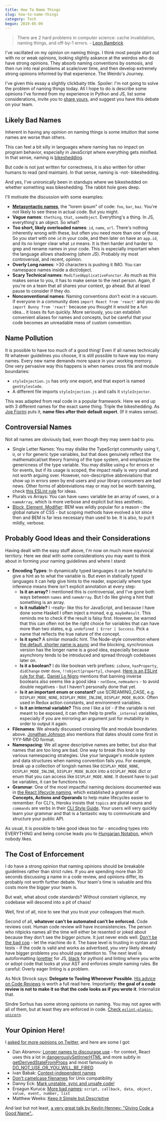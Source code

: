 ```yaml
---
title: How To Name Things
slug: how-to-name-things
category: Tech
begun: 2019-05-09
---
```


> There are 2 hard problems in computer science: cache invalidation, naming things, and off-by-1 errors. - [Leon Bambrick](https://twitter.com/secretgeek/status/7269997868?lang=en)

I've vacillated on my opinion on naming things. I think most people start out with no or weak opinions, looking slightly askance at the weirdos who do have strong opinions. They absorb naming conventions by osmosis, and then run into real problems at scale/over time, and then develop extremely strong opinions informed by that experience. The Weirdo's Journey.

I've given this essay a slightly clickbaity title. Spoiler: I'm not going to solve the problem of naming things today. All I hope to do is describe some opinions I've formed from my experience in Python and JS, list some considerations, invite you to [share yours](https://twitter.com/swyx), and suggest you have this debate on your team.

## Likely Bad Names

Inherent in having any opinion on naming things is some intuition that some names are worse than others.

This can feel a bit silly in languages where naming has no impact on program behavior, especially in JavaScript where everything gets minified. In that sense, naming is [bikeshedding](https://en.wiktionary.org/wiki/bikeshedding).

But code is not just written for correctness, it is also written for other humans to read (and maintain). In that sense, naming is -not- bikeshedding.

And yes, I've unironically been in standups where we bikeshedded on whether something was bikeshedding. The rabbit hole goes deep.

I'll motivate the discussion with some examples:

- [**Metasyntactic names**](https://en.wikipedia.org/wiki/Metasyntactic_variable), the "lorem ipsum" of code: `foo`, `bar`, `baz`. You're not likely to see these in actual code. But you might.
- **Vague names**: `thething`, `that`, `someObject`. Everything's a thing. In JS, everything's an object. So what?
- **Too short, likely overloaded names**: `id`, `name`, `url`. There's nothing inherently wrong with these, but often you need more than one of these. So you start with one `id` in your code, and then later on have an `app.id`, and its no longer clear what `id` means. It is then harder and harder to grep and rename names in your code. This is especially important when the language allows shadowing (_ahem JS_). Probably my most controversial, and recent, opinion.
- **Overly Long names**: >30 characters is pushing it IMO. You can namespace names inside a dict/object.
- **Scary Technical names**: `ModifiedApplicativeFunctor`. As much as this makes sense to you, it has to make sense to the next person. Again, if you're on a team that all shares your context, go ahead. But at least pause to consider if they do.
- **Nonconventional names**: Naming conventions don't exist in a vacuum. If everyone in a community does `import React from 'react'` and you do `import Bunny from 'react'` because you thought it would be a fun idea... it loses its fun quickly. More seriously, you can establish convenient aliases for names and concepts, but be careful that your code becomes an unreadable mess of custom convention.

## Name Pollution

It is possible to have too much of a good thing! Even if all names technically fit whatever guidelines you choose, it is still possible to have way too many names. Every new name demands more space in your working memory. One very pervasive way this happens is when names cross file and module boundaries:

- `styleInjection.js` has only one export, and that export is named `genStylesCode`.
- A different file imports `styleInjection.js` and calls it `styleInjector`.

This was adapted from real code in a popular framework. Here we end up with 3 different names for the exact same thing. Triple the bikeshedding. As [Joe Fiorini](https://twitter.com/joegrammer2/status/1127744685978652679) puts it, **name files after their default export**. (If it makes sense).

## Controversial Names

Not all names are obviously bad, even though they may seem bad to you.

- Single Letter Names: You may dislike the TypeScript community using `T`, `U`, or `V` for generic type variables, but that does genuinely reflect the mathematical/set theory framing of the type system, and emphasize the genericness of the type variable. You may dislike using `e` for errors or for events, but if its usage is scoped, the impact really is very small and not worth arguing over. However, non-descriptive abbreviations that show up in errors seen by end users and your library consumers are bad news. Other forms of abbreviations may or may not be worth banning, check [this ESLint rule](https://github.com/sindresorhus/eslint-plugin-unicorn/blob/master/docs/rules/prevent-abbreviations.md) for ideas.
- Plurals vs Arrays: You can have `names` variable be an array of `name`s, or a `nameArray`, which is more verbose and explicit but less aesthetic.
- [Block, Element, Modifier](http://getbem.com/introduction/): BEM was wildly popular for a reason - the global nature of CSS - but scoping methods have evolved a lot since then and BEM is far less necessary than used to be. It is also, to put it mildly, verbose.

## Probably Good Ideas and their Considerations

Having dealt with the easy stuff above, I'm now on much more equivocal territory. Here we deal with some considerations you may want to think about in forming your naming guidelines and where I stand:

- **Encoding Types**: In dynamically typed languages it can be helpful to give a hint as to what the variable is. But even in statically typed languages it can help give hints to the reader, especially where type inference means there isn't explicit annotation at every step:
  - **Is it an array?** I mentioned this is controversial, and I've gone both ways between `names` and `nameArray`. But I do like giving a hint that something is an array.
  - **Is it nullable?** I -really- like this for JavaScript, and because I have done some Haskell I often inject a monad, e.g. `maybeResult`. This reminds me to check if the result is falsy first. However, be warned that this can often not be the right choice for variables that can have more than two states, e.g. `undefined | Error | Success`. Pick a name that reflects the true nature of the concept.
  - **Is it sync?** A similar monadic hint. The Node-style convention where [the default, shorter name is async](https://twitter.com/swyx/status/1127663193722060800) and the blocking, synchronous version has the longer name is a good idea, especially because asynchrony tends to be introduced and spread through codebases later on.
  - **Is it a boolean?** I do like boolean verb prefixes: `isDone`, `hasProperty`, `didChange` over `done`, `!!object[property]`, `changed`. [Here is an ESLint rule for that.](https://github.com/typescript-eslint/typescript-eslint/issues/515). [Daniel Lo Nigro](https://twitter.com/Daniel15/status/1127736210590289921) mentions that banning inverse booleans also seems like a good idea - `notDone`, `noHeaders` - to avoid double negatives - but I haven't personally done that yet.
  - **Is it an important enum or constant?** use SCREAMING_CASE, e.g. `DISPLAY_MODE_NONE`, `DISPLAY_MODE_INLINE`, `DISPLAY_MODE_BLOCK`. Often used in Redux action constants, and environment variables.
  - **Is it an internal variable?** This one I like a _lot_ - if the variable is not meant to be exposed, it can often help to prefix `_internal` variables, especially if you are mirroring an argument just for mutability in order to output it again.
- **Filenames**: We already discussed crossing file and module boundaries above. [Jonathan Johnson](https://twitter.com/LaughingBrook/status/1127805752905748480) also mentions that dates should come first in YYY-MM-DD format.
- **Namespacing**: We all agree descriptive names are better, but also that names that are too long are bad. One way to break this knot is by various namespacing strategies. Use your language's module system and data structures when naming convention fails you. For example, break up a collection of longish names like `DISPLAY_MODE_NONE`, `DISPLAY_MODE_INLINE`, `DISPLAY_MODE_BLOCK` into a `DISPLAY_MODE` dict or enum that you can access like `DISPLAY_MODE.NONE`. It doesnt have to just be variables, it can be functions too.
- **Grammar**: One of the most impactful naming decisions documented was in [the React lifecycle naming](https://reactjs.org/blog/2016/09/28/our-first-50000-stars.html#api-churn), which established a grammar of **Concepts, Actions and Operands** to help make lifecycles easier to remember. For CLI's, Heroku insists that `topics` are plural nouns and `commands` are verbs in their [CLI Style Guide](https://devcenter.heroku.com/articles/cli-style-guide#naming-the-command). Your users will very quickly learn your grammar and that is a fantastic way to communicate and structure your public API.

As usual, it is possible to take good ideas too far - encoding types into EVERYTHING and being concise leads you to [Hungarian Notation](https://twitter.com/jose_r_varela/status/1127651367861018625), which nobody likes.

## The Cost of Enforcement

I do have a strong opinion that naming opinions should be breakable guidelines rather than strict rules. If you are spending more than 30 seconds discussing a name in a code review, and opinions differ, its probably not worth further debate. Your team's time is valuable and this costs more the bigger your team is.

But wait, what about code standards? Without constant vigilance, my codebase will descend into a pit of chaos!

Well, first of all, nice to see that you trust your colleagues that much.

Second of all, **whatever can't be automated can't be enforced.** Code reviews cost. Human code review will have inconsistencies. The person who nitpicks names all the time will either be resented or joked about because they don't see the bigger picture. It just never ends well. [Don't be the bad cop](https://hackernoon.com/dont-be-the-bad-cop-in-pull-request-reviews-let-software-do-that-job-1eb9e574c2d1) - let the machine do it. The base level is trusting in syntax and tests - if the code is valid and works as advertised, you very likely already have bigger problems you should pay attention to. The next level is autoformatting ([prettier](https://prettier.io) for JS, [black](https://github.com/python/black) for python) and linting where you write or adopt code that looks at your AST and enforces simple naming rules. Be careful: Overly eager linting is a problem.

As Nick Shrock says: **Delegate to Tooling Whenever Possible**. [His advice on Code Reviews](https://medium.com/@schrockn/on-code-reviews-b1c7c94d868c) is worth a full read here. Importantly: **the goal of a code review is not to make it so that the code looks as if you wrote it**. Internalize that.

Sindre Sorhus has some strong opinions on naming. You may not agree with all of them, but at least they are enforced in code. [Check `eslint-plugin-unicorn`](https://github.com/sindresorhus/eslint-plugin-unicorn#rules).

## Your Opinion Here!

I [asked for more opinions on Twitter](https://twitter.com/swyx/status/1127648507676983296), and here are some I got:

- Dan Abramov: [Longer names to discourage use](https://twitter.com/dan_abramov/status/1127664407239114752) - for context, React uses this a lot in [dangerouslySetInnerHTML](https://reactjs.org/docs/dom-elements.html#dangerouslysetinnerhtml) and more subtly in [getDerivedStateFromProps](https://reactjs.org/blog/2018/06/07/you-probably-dont-need-derived-state.html) and most famously in [DO_NOT_USE_OR_YOU_WILL_BE_FIRED](https://news.ycombinator.com/item?id=11447020)
- Ivan Babak: [Context-independent names](https://twitter.com/sompylasar/status/1127694272604413952)
- [Don't camelcase filenames](https://twitter.com/b_sted/status/1127650071393136640) for Unix compatibility
- Danny Eck: [Mark unstable, sync and unsafe code!](https://twitter.com/EckDaniel/status/1127694055054266368)
- Ersagun Kuruca: [More bad names](https://twitter.com/JimmyTheXploder/status/1127704565762142208): `script, callback, data, object, value, event, number, list`
- Matthew Weeks: [Keep it Simple but Descriptive](https://twitter.com/weeksling/status/1127669880302522370)

And last but not least, [a very great talk by Kevlin Henney: "Giving Code a Good Name".](https://www.youtube.com/watch?v=CzJ94TMPcD8).
